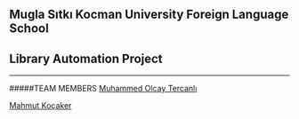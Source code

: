 ## Mugla Sıtkı Kocman University Foreign Language School 
## Library Automation Project
---
#####TEAM MEMBERS
[Muhammed Olcay Tercanlı](https://github.com/molcay)

[Mahmut Koçaker](https://github.com/mkocaker06)
